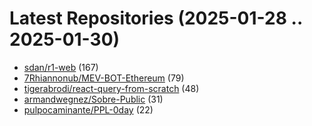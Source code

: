 # Latest Repositories (2025-01-28 .. 2025-01-30)

- [sdan/r1-web](https://github.com/sdan/r1-web) (167)
- [7Rhiannonub/MEV-BOT-Ethereum](https://github.com/7Rhiannonub/MEV-BOT-Ethereum) (79)
- [tigerabrodi/react-query-from-scratch](https://github.com/tigerabrodi/react-query-from-scratch) (48)
- [armandwegnez/Sobre-Public](https://github.com/armandwegnez/Sobre-Public) (31)
- [pulpocaminante/PPL-0day](https://github.com/pulpocaminante/PPL-0day) (22)
